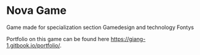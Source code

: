 # Nova Game
Game made for specialization section Gamedesign and technology Fontys

Portfolio on this game can be found here https://giang-1.gitbook.io/portfolio/.
